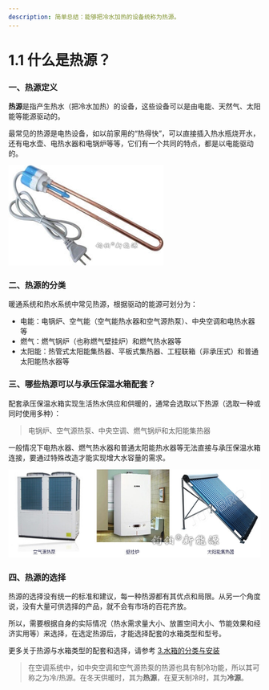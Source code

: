 ```yaml
---
description: 简单总结：能够把冷水加热的设备统称为热源。
---
```


# 1.1 什么是热源？

### 一、热源定义

**热源**是指产生热水（把冷水加热）的设备，这些设备可以是由电能、天然气、太阳能等能源驱动的。

最常见的热源是电热设备，如以前家用的“热得快”，可以直接插入热水瓶烧开水，还有电水壶、电热水器和电锅炉等等，它们有一个共同的特点，都是以电能驱动的。

![&#x7535;&#x70ED;&#x5F97;&#x5FEB;](../.gitbook/assets/redekuai.jpg)

### 二、热源的分类

暖通系统和热水系统中常见热源，根据驱动的能源可划分为：

* 电能：电锅炉、空气能（空气能热水器和空气源热泵）、中央空调和电热水器等
* 燃气：燃气锅炉（也称燃气壁挂炉）和燃气热水器等
* 太阳能：热管式太阳能集热器、平板式集热器、工程联箱（非承压式）和普通太阳能热水器等

### 三、哪些热源可以与承压保温水箱配套？

配套承压保温水箱实现生活热水供应和供暖的，通常会选取以下热源（选取一种或同时使用多种）：

> 电锅炉、空气源热泵、中央空调、燃气锅炉和太阳能集热器

一般情况下电热水器、燃气热水器和普通太阳能热水器等无法直接与承压保温水箱连接，要通过特殊改造才能实现增大水容量的需求。

![&#x4E0E;&#x627F;&#x538B;&#x4FDD;&#x6E29;&#x6C34;&#x7BB1;&#x914D;&#x5957;&#x7684;&#x5E38;&#x89C1;&#x70ED;&#x6E90;](../.gitbook/assets/chang-jian-re-yuan.jpg)

### 四、热源的选择

热源的选择没有统一的标准和建议，每一种热源都有其优点和局限。从另一个角度说，没有大量可供选择的产品，就不会有市场的百花齐放。

所以，需要根据自身的实际情况（热水需求量大小、放置空间大小、节能效果和经济实用等）来选择，在选定热源后，才能选择配套的水箱类型和型号。

更多关于热源与水箱类型的配套和选择，请参考 [3.水箱的分类与安装](../3.-shui-xiang-de-fen-lei-yu-an-zhuang/)

> 在空调系统中，如中央空调和空气源热泵的热源也具有制冷功能，所以其可称之为冷/热源。在冬天供暖时，其为**热源**，在夏天制冷时，其为**冷源**。

